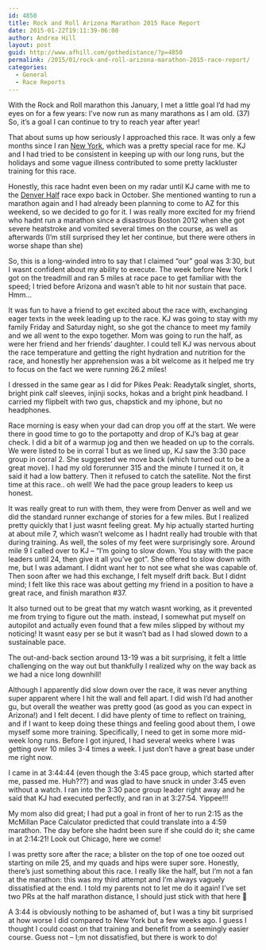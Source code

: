 ```yaml
---
id: 4850
title: Rock and Roll Arizona Marathon 2015 Race Report
date: 2015-01-22T19:11:39-06:00
author: Andrea Hill
layout: post
guid: http://www.afhill.com/gothedistance/?p=4850
permalink: /2015/01/rock-and-roll-arizona-marathon-2015-race-report/
categories:
  - General
  - Race Reports
---
```

With the Rock and Roll marathon this January, I met a little goal I&#8217;d had my eyes on for a few years: I&#8217;ve now run as many marathons as I am old. (37) So, it&#8217;s a goal I can continue to try to reach year after year! 

That about sums up how seriously I approached this race. It was only a few months since I ran [New York](http://www.afhill.com/gothedistance/2014/11/new-york-city-marathon-2014-race-report/ "New York City Marathon 2014 Race Report"), which was a pretty special race for me. KJ and I had tried to be consistent in keeping up with our long runs, but the holidays and some vague illness contributed to some pretty lackluster training for this race. 

Honestly, this race hadnt even been on my radar until KJ came with me to the [Denver Half](http://www.afhill.com/gothedistance/2014/10/rock-and-roll-denver-half-2014-race-report/ "Rock and Roll Denver Half 2014 Race Report") race expo back in October. She mentioned wanting to run a marathon again and I had already been planning to come to AZ for this weekend, so we decided to go for it. I was really more excited for my friend who hadnt run a marathon since a disastrous Boston 2012 when she got severe heatstroke and vomited several times on the course, as well as afterwards (I&#8217;m still surprised they let her continue, but there were others in worse shape than she)

So, this is a long-winded intro to say that I claimed &#8220;our&#8221; goal was 3:30, but I wasnt confident about my ability to execute. The week before New York I got on the treadmill and ran 5 miles at race pace to get familiar with the speed; I tried before Arizona and wasn&#8217;t able to hit nor sustain that pace. Hmm&#8230;

It was fun to have a friend to get excited about the race with, exchanging eager texts in the week leading up to the race. KJ was going to stay with my family Friday and Saturday night, so she got the chance to meet my family and we all went to the expo together. Mom was going to run the half, as were her friend and her friends&#8217; daughter. I could tell KJ was nervous about the race temperature and getting the right hydration and nutrition for the race, and honestly her apprehension was a bit welcome as it helped me try to focus on the fact we were running 26.2 miles!

I dressed in the same gear as I did for Pikes Peak: Readytalk singlet, shorts, bright pink calf sleeves, injinji socks, hokas and a bright pink headband. I carried my flipbelt with two gus, chapstick and my iphone, but no headphones. 

Race morning is easy when your dad can drop you off at the start. We were there in good time to go to the portapotty and drop of KJ&#8217;s bag at gear check. I did a bit of a warmup jog and then we headed on up to the corrals. We were listed to be in corral 1 but as we lined up, KJ saw the 3:30 pace group in corral 2. She suggested we move back (which turned out to be a great move). I had my old forerunner 315 and the minute I turned it on, it said it had a low battery. Then it refused to catch the satellite. Not the first time at this race.. oh well! We had the pace group leaders to keep us honest. 

It was really great to run with them, they were from Denver as well and we did the standard runner exchange of stories for a few miles. But I realized pretty quickly that I just wasnt feeling great. My hip actually started hurting at about mile 7, which wasn&#8217;t welcome as I hadnt really had trouble with that during training. As well, the soles of my feet were surprisingly sore. Around mile 9 I called over to KJ &#8211; &#8220;I&#8217;m going to slow down. You stay with the pace leaders until 24, then give it all you&#8217;ve got&#8221;. She offered to slow down with me, but I was adamant. I didnt want her to not see what she was capable of. Then soon after we had this exchange, I felt myself drift back. But I didnt mind; I felt like this race was about getting my friend in a position to have a great race, and finish marathon #37. 

It also turned out to be great that my watch wasnt working, as it prevented me from trying to figure out the math. instead, I somewhat put myself on autopilot and actually even found that a few miles slipped by without my noticing! It wasnt easy per se but it wasn&#8217;t bad as I had slowed down to a sustainable pace. 

The out-and-back section around 13-19 was a bit surprising, it felt a little challenging on the way out but thankfully I realized why on the way back as we had a nice long downhill! 

Although I apparently did slow down over the race, it was never anything super apparent where I hit the wall and fell apart. I did wish I&#8217;d had another gu, but overall the weather was pretty good (as good as you can expect in Arizona!) and I felt decent. I did have plenty of time to reflect on training, and if I want to keep doing these things and feeling good about them, I owe myself some more training. Specifically, I need to get in some more mid-week long runs. Before I got injured, I had several weeks where I was getting over 10 miles 3-4 times a week. I just don&#8217;t have a great base under me right now. 

I came in at 3:44:44 (even though the 3:45 pace group, which started after me, passed me. Huh???) and was glad to have snuck in under 3:45 even without a watch. I ran into the 3:30 pace group leader right away and he said that KJ had executed perfectly, and ran in at 3:27:54. Yippee!!!

My mom also did great; I had put a goal in front of her to run 2:15 as the McMillan Pace Calculator predicted that could translate into a 4:59 marathon. The day before she hadnt been sure if she could do it; she came in at 2:14:21! Look out Chicago, here we come!

I was pretty sore after the race; a blister on the top of one toe oozed out starting on mile 25, and my quads and hips were super sore. Honestly, there&#8217;s just something about this race. I really like the half, but I&#8217;m not a fan at the marathon: this was my third attempt and I&#8217;m always vaguely dissatisfied at the end. I told my parents not to let me do it again! I&#8217;ve set two PRs at the half marathon distance, I should just stick with that here 🙂

A 3:44 is obviously nothing to be ashamed of, but I was a tiny bit surprised at how worse I did compared to New York but a few weeks ago. I guess I thought I could coast on that training and benefit from a seemingly easier course. Guess not &#8211; I;m not dissatisfied, but there is work to do!